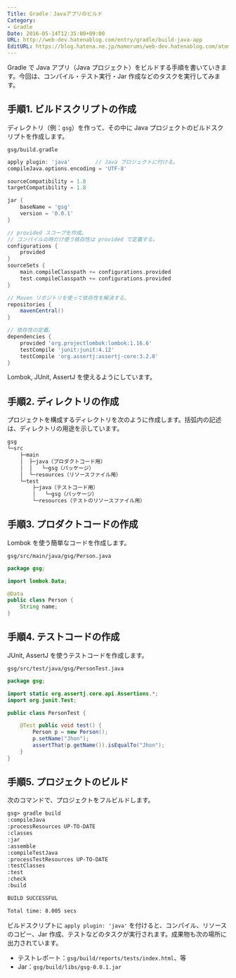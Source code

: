 ```yaml
---
Title: Gradle：Javaアプリのビルド
Category:
- Gradle
Date: 2016-05-14T12:35:00+09:00
URL: http://web-dev.hatenablog.com/entry/gradle/build-java-app
EditURL: https://blog.hatena.ne.jp/mamorums/web-dev.hatenablog.com/atom/entry/10328749687179307752
---
```


Gradle で Java アプリ（Java プロジェクト）をビルドする手順を書いていきます。今回は、コンパイル・テスト実行・Jar 作成などのタスクを実行してみます。


## 手順1. ビルドスクリプトの作成
ディレクトリ（例：`gsg`）を作って、その中に Java プロジェクトのビルドスクリプトを作成します。

`gsg/build.gradle`

```gradle
apply plugin: 'java'		// Java プロジェクトに付ける。
compileJava.options.encoding = 'UTF-8'

sourceCompatibility = 1.8
targetCompatibility = 1.8

jar {
    baseName = 'gsg'
    version = '0.0.1'
}

// provided スコープを作成。
// コンパイルの時だけ使う依存性は provided で定義する。
configurations {
    provided
}
sourceSets {
    main.compileClasspath += configurations.provided
    test.compileClasspath += configurations.provided
}

// Maven リポジトリを使って依存性を解決する。
repositories {
    mavenCentral()
}

// 依存性の定義。
dependencies {
    provided 'org.projectlombok:lombok:1.16.6'
    testCompile 'junit:junit:4.12'
    testCompile 'org.assertj:assertj-core:3.2.0'
}
```

Lombok, JUnit, AssertJ を使えるようにしています。


## 手順2. ディレクトリの作成
プロジェクトを構成するディレクトリを次のように作成します。括弧内の記述は、ディレクトリの用途を示しています。

```txt
gsg
└─src
    ├─main
    │  ├─java（プロダクトコード用）
    │  │   └─gsg（パッケージ）
    │  └─resources（リソースファイル用）
    └─test
        ├─java（テストコード用）
        │   └─gsg（パッケージ）
        └─resources（テストのリソースファイル用）
```


## 手順3. プロダクトコードの作成
Lombok を使う簡単なコードを作成します。

`gsg/src/main/java/gsg/Person.java`

```java
package gsg;

import lombok.Data;

@Data
public class Person {
	String name;
}
```


## 手順4. テストコードの作成
JUnit, AssertJ を使うテストコードを作成します。

`gsg/src/test/java/gsg/PersonTest.java`

```java
package gsg;

import static org.assertj.core.api.Assertions.*;
import org.junit.Test;

public class PersonTest {

	@Test public void test() {
		Person p = new Person();
		p.setName("Jhon");
		assertThat(p.getName()).isEqualTo("Jhon");
	}
}
```


## 手順5. プロジェクトのビルド 
 次のコマンドで、プロジェクトをフルビルドします。

```txt
gsg> gradle build
:compileJava
:processResources UP-TO-DATE
:classes
:jar
:assemble
:compileTestJava
:processTestResources UP-TO-DATE
:testClasses
:test
:check
:build

BUILD SUCCESSFUL

Total time: 8.005 secs
```

ビルドスクリプトに `apply plugin: 'java'` を付けると、コンパイル、リソースのコピー、Jar 作成、テストなどのタスクが実行されます。成果物も次の場所に出力されています。

- テストレポート：`gsg/build/reports/tests/index.html`、等
- Jar：`gsg/build/libs/gsg-0.0.1.jar`


